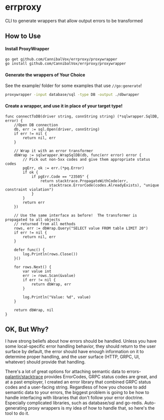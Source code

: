 # errproxy

CLI to generate wrappers that allow output errors to be transformed

## How to Use

#### Install ProxyWrapper

```bash
go get github.com/CannibalVox/errproxy/proxywrapper
go install github.com/CannibalVox/errproxy/proxywrapper
```

#### Generate the wrappers of Your Choice

See the example/ folder for some examples that use `//go:generate`!

```bash
proxywrapper -input database/sql -type DB -output ./dbwrapper
```

#### Create a wrapper, and use it in place of your target type!

```golang
func connectToDB(driver string, connString string) (*sqlwrapper.SqlDB, error) {
	//Open DB connection
	db, err := sql.Open(driver, connString)
	if err != nil {
		return nil, err
	}

	// Wrap it with an error transformer
	dbWrap := sqlwrapper.WrapSqlDB(db, func(err error) error {
		// Pick out non-5xx codes and give them appropriate status codes
		pgErr, ok := err.(*pq.Error)
		if ok {
			if pgErr.Code == "23505" {
				return stacktrace.PropagateWithCode(err, 
					stacktrace.ErrorCode(codes.AlreadyExists), "unique constraint violation")
			}
		}
		return err
	})

	// Use the same interface as before!  The transformer is propagated to all objects
    // returned from all methods
	rows, err := dbWrap.Query("SELECT value FROM table LIMIT 20")
	if err != nil {
		return nil, err
	}

	defer func() {
		log.Println(rows.Close())
	}()

	for rows.Next() {
		var value int
		err := rows.Scan(&value)
		if err != nil {
			return dbWrap, err
		}

		log.Println("Value: %d", value)
	}

	return dbWrap, nil
}
```

## OK, But Why?

I have strong beliefs about how errors should be handled.  Unless you have some local-specific error handling behavior, they should return to the user surface by default, the error should have enough information on it to determine proper handling, and the user surface (HTTP, GRPC, UI, whatever) should provide that handling.  

There's a lot of great options for attaching semantic data to errors- [palantir/stacktrace](https://github.com/palantir/stacktrace) provides ErrorCodes, GRPC status codes are great, and at a past employer, I created an error library that combined GRPC status codes and a user-facing string.  Regardless of how you choose to add semantic data to your errors, the biggest problem is going to be how to handle interfacing with libraries that don't follow your error doctrine.  Especially complicated libraries, such as database/sql and go-redis.  Auto-generating proxy wrappers is my idea of how to handle that, so here's the tool to do it.

